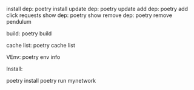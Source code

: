 install dep: poetry install
update dep: poetry update
add dep: poetry add click requests
show dep: poetry show
remove dep: poetry remove pendulum

build: poetry build

cache list: poetry cache list

VEnv: poetry env info

Install:

poetry install
poetry run  mynetwork